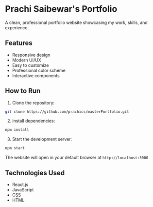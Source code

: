 # Prachi Saibewar's Portfolio

A clean, professional portfolio website showcasing my work, skills, and experience.

## Features

- Responsive design
- Modern UI/UX
- Easy to customize
- Professional color scheme
- Interactive components

## How to Run

1. Clone the repository:

```bash
git clone https://github.com/prachics/masterPortfolio.git
```

2. Install dependencies:

```bash
npm install
```

3. Start the development server:

```bash
npm start
```

The website will open in your default browser at `http://localhost:3000`

## Technologies Used

- React.js
- JavaScript
- CSS
- HTML
